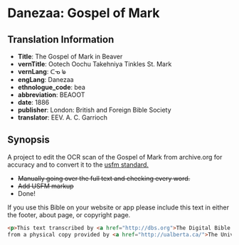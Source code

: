 # Danezaa: Gospel of Mark

## Translation Information

- **Title**: The Gospel of Mark in Beaver
- **vernTitle**: Ootech Oochu Takehniya Tinkles St. Mark
- **vernLang**: ᑕᓀ ᖚ
- **engLang**: Danezaa
- **ethnologue_code**: bea
- **abbreviation**: BEAOOT
- **date**: 1886
- **publisher**: London:  British and Foreign Bible Society
- **translator**:  EEV. A. C. Garrioch

## Synopsis
A project to edit the OCR scan of the Gospel of Mark from archive.org for accuracy and to convert it to the <a href="http://paratext.org/system/files/usfmReference2_4.pdf">usfm standard.</a>
  - ~~Manually going over the full text and checking every word.~~
  - ~~Add USFM markup~~
  - Done!

If you use this Bible on your website or app please include this text in either the footer, about page, or copyright page.

```html
<p>This text transcribed by <a href="http://dbs.org">The Digital Bible Society</a>
from a physical copy provided by <a href="http://ualberta.ca/">The University of Alberta</a></p>
```
